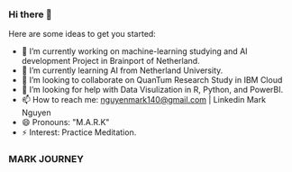 ### Hi there 👋

Here are some ideas to get you started:

- 🔭 I’m currently working on machine-learning studying and AI development Project in Brainport of Netherland. 
- 🌱 I’m currently learning AI from Netherland University. 
- 👯 I’m looking to collaborate on QuanTum Research Study in IBM Cloud
- 🤔 I’m looking for help with Data Visulization in R, Python, and PowerBI. 
- 📫 How to reach me: nguyenmark140@gmail.com | Linkedin Mark Nguyen
- 😄 Pronouns: "M.A.R.K" 
- ⚡ Interest: Practice Meditation. 




### MARK JOURNEY
<!--
**MarkRichers/MarkRichers** is a ✨ _special_ ✨ repository because its `README.md` (this file) appears on your GitHub profile.
-->
